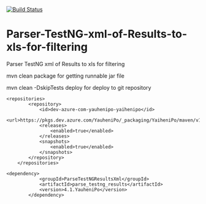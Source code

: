 [![Build Status](https://dev.azure.com/YauheniPo/WebTestFramework/_apis/build/status/YauheniPo.Parser-TestNG-xml-of-Results-to-xls-for-filtering?branchName=master)](https://dev.azure.com/YauheniPo/WebTestFramework/_build/latest?definitionId=9&branchName=master)

# Parser-TestNG-xml-of-Results-to-xls-for-filtering
Parser TestNG xml of Results to xls for filtering

mvn clean package
    for getting runnable jar file

mvn clean -DskipTests deploy
    for deploy to git repository

```
<repositories>
        <repository>
            <id>dev-azure-com-yauhenipo-yaihenipo</id>
            <url>https://pkgs.dev.azure.com/YauheniPo/_packaging/YaiheniPo/maven/v1</url>
            <releases>
                <enabled>true</enabled>
            </releases>
            <snapshots>
                <enabled>true</enabled>
            </snapshots>
        </repository>
    </repositories>

<dependency>
            <groupId>ParseTestNGResultsXml</groupId>
            <artifactId>parse_testng_results</artifactId>
            <version>4.1.YauheniPo</version>
        </dependency>
```
